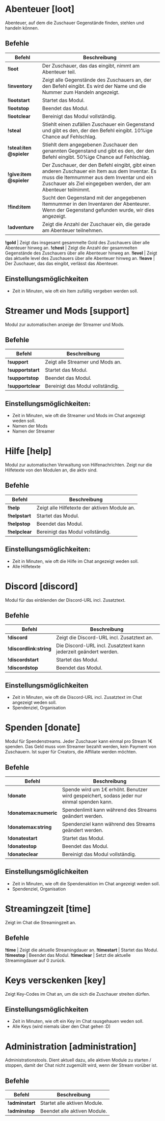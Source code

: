 # Abenteuer [loot]
Abenteuer, auf dem die Zuschauer Gegenstände finden, stehlen und handeln können.

## Befehle
Befehl | Beschreibung
------ | ------------
**!loot** | Der Zuschauer, das das eingibt, nimmt am Abenteuer teil.
**!inventory** | Zeigt alle Gegenstände des Zuschauers an, der den Befehl eingibt. Es wird der Name und die Nummer zum Handeln angezeigt.
**!lootstart** | Startet das Modul.
**!lootstop** | Beendet das Modul.
**!lootclear** | Bereinigt das Modul vollständig.
**!steal** | Stiehlt einen zufällen Zuschauer ein Gegenstand und gibt es den, der den Befehl eingibt. 10%ige Chance auf Fehlschlag.
**!steal:iten @spieler** | Stiehlt dem angegebenen Zuschauer den genannten Gegenstand und gibt es den, der den Befehl eingibt. 50%ige Chance auf Fehlschlag.
**!give:item @spieler** | Der Zuschauer, der den Befehl eingibt, gibt einen anderen Zuschauer ein Item aus dem Inventar. Es muss die Itemnummer aus dem Inventar und ein Zuschauer als Ziel eingegeben werden, der am Abenteuer teilnimmt.
**!find:item** | Sucht den Gegenstand mit der angegebenen Itemnummer in den Inventaren der Abenteurer. Wenn der Gegenstand gefunden wurde, wir dies angezeigt. 
**!adventure** | Zeigt die Anzahl der Zuschauer ein, die gerade am Abenteuer teilnehmen.

**!gold** | Zeigt das insgesamt gesammelte Gold des Zuschauers über alle Abenteuer hinweg an.
**!chest** | Zeigt die Anzahl der gesammelten Gegenstände des Zuschauers über alle Abenteuer hinweg an.
**!level** | Zeigt das aktuelle level des Zuschauers über alle Abenteuer hinweg an.
**!leave** | Der Zuschauer, das das eingibt, verlässt das Abenteuer.

## Einstellungsmöglichkeiten
- Zeit in Minuten, wie oft ein Item zufällig vergeben werden soll.



# Streamer und Mods [support]
Modul zur automatischen anzeige der Streamer und Mods.

## Befehle
Befehl | Beschreibung
------ | ------------
**!support** | Zeigt alle Streamer und Mods an.
**!supportstart** | Startet das Modul.
**!supportstop** | Beendet das Modul.
**!supportclear** | Bereinigt das Modul vollständig.

## Einstellungsmöglichkeiten:
- Zeit in Minuten, wie oft die Streamer und Mods im Chat angezeigt weden soll.
- Namen der Mods
- Namen der Streamer



# Hilfe [help]
Modul zur automatischen Verwaltung von Hilfenachrichten. Zeigt nur die Hilfetexte von den Modulen an, die aktiv sind.

## Befehle
Befehl | Beschreibung
------ | ------------
**!help** | Zeigt alle Hilfetexte der aktiven Module an.
**!helpstart** | Startet das Modul.
**!helpstop** | Beendet das Modul.
**!helpclear** | Bereinigt das Modul vollständig.

## Einstellungsmöglichkeiten:
- Zeit in Minuten, wie oft die Hilfe im Chat angezeigt weden soll.
- Alle Hilfetexte



# Discord [discord]
Modul für das einblenden der Discord-URL incl. Zusatztext.

## Befehle
Befehl | Beschreibung
------ | ------------
**!discord** | Zeigt die Discord-URL incl. Zusatztext an. 
**!discordlink:string** | Die Discord-URL incl. Zusatztext kann jederzeit geändert werden.
**!discordstart** | Startet das Modul.
**!discordstop** | Beendet das Modul.

## Einstellungsmöglichkeiten
- Zeit in Minuten, wie oft die Discord-URL incl. Zusatztext im Chat angezeigt weden soll.
- Spendenziel, Organisation 



# Spenden [donate]
Modul für Spendenstreams. Jeder Zuschauer kann einmal pro Stream 1€ spenden. Das Geld muss vom Streamer bezahlt werden, kein Payment von Zuschauern. Ist super für Creators, die Affiliate werden möchten.

## Befehle
Befehl | Beschreibung
------ | ------------
**!donate** | Spende wird um 1€ erhöht. Benutzer wird gespeichert, sodass jeder nur einmal spenden kann.
**!donatemax:numeric** | Spendenlimit kann während des Streams geändert werden.
**!donatemax:string** | Spendenziel kann während des Streams geändert werden.
**!donatestart** | Startet das Modul.
**!donatestop** | Beendet das Modul.
**!donateclear** | Bereinigt das Modul vollständig.

## Einstellungsmöglichkeiten
- Zeit in Minuten, wie oft die Spendenaktion im Chat angezeigt weden soll.
- Spendenziel, Organisation 



# Streamingzeit [time]
Zeigt im Chat die Streamingzeit an.

## Befehle
**!time** | Zeigt die aktuelle Streamingdauer an.
**!timestart** | Startet das Modul.
**!timestop** | Beendet das Modul.
**!timeclear** | Setzt die aktuelle Streamingdauer auf 0 zurück.



# Keys versckenken [key] 
Zeigt Key-Codes im Chat an, um die sich die Zuschauer streiten dürfen.

## Einstellungsmöglichkeiten
- Zeit in Minuten, wie oft ein Key im Chat rausgehauen weden soll.
- Alle Keys (wird niemals über den Chat gehen :D)



# Administration [administration]
Administrationstools. Dient aktuell dazu, alle aktiven Module zu starten / stoppen, damit der Chat nicht zugemüllt wird, wenn der Stream vorüber ist.

## Befehle
Befehl | Beschreibung
------ | ------------
**!adminstart** | Startet alle aktiven Module.
**!adminstop** | Beendet alle aktiven Module.
